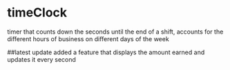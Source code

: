# timeClock
timer that counts down the seconds until the end of a shift, accounts for the different hours of business on different days of the week 

##latest update
added a feature that displays the amount earned and updates it every second
